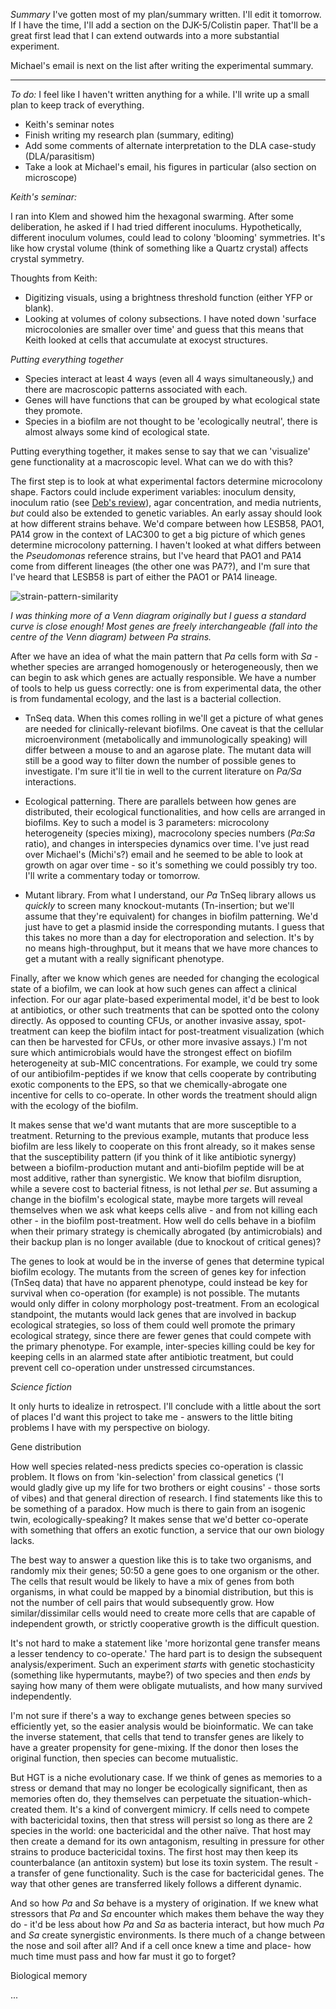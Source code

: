 *Summary*
I've gotten most of my plan/summary written. I'll edit it tomorrow. If I have the time, I'll add a section on the DJK-5/Colistin paper. That'll be a great first lead that I can extend outwards into a more substantial experiment.

Michael's email is next on the list after writing the experimental summary.

---

*To do:*
I feel like I haven't written anything for a while. I'll write up a small plan to keep track of everything.
- Keith's seminar notes
- Finish writing my research plan (summary, editing)
- Add some comments of alternate interpretation to the DLA case-study (DLA/parasitism)
- Take a look at Michael's email, his figures in particular (also section on microscope)

*Keith's seminar:*

I ran into Klem and showed him the hexagonal swarming. After some deliberation, he asked if I had tried different inoculums. Hypothetically, different inoculum volumes, could lead to colony 'blooming' symmetries. It's like how crystal volume (think of something like a Quartz crystal) affects crystal symmetry.

Thoughts from Keith:
- Digitizing visuals, using a brightness threshold function (either YFP or blank).
- Looking at volumes of colony subsections. I have noted down 'surface microcolonies are smaller over time' and guess that this means that Keith looked at cells that accumulate at exocyst structures.

*Putting everything together*

- Species interact at least 4 ways (even all 4 ways simultaneously,) and there are macroscopic patterns associated with each.
- Genes will have functions that can be grouped by what ecological state they promote.
- Species in a biofilm are not thought to be 'ecologically neutral', there is almost always some kind of ecological state.

Putting everything together, it makes sense to say that we can 'visualize' gene functionality at a macroscopic level. What can we do with this?

The first step is to look at what experimental factors determine microcolony shape. Factors could include experiment variables: inoculum density, inoculum ratio (see [Deb's review](https://pubmed.ncbi.nlm.nih.gov/33576132/)), agar concentration, and media nutrients, *but* could also be extended to genetic variables. An early assay should look at how different strains behave. We'd compare between how LESB58, PAO1, PA14 grow in the context of LAC300 to get a big picture of which genes determine microcolony patterning. I haven't looked at what differs between the *Pseudomonas* reference strains, but I've heard that PAO1 and PA14 come from different lineages (the other one was PA7?), and I'm sure that I've heard that LESB58 is part of either the PAO1 or PA14 lineage.

![strain-pattern-similarity](https://github.com/marklemzin/marks-masters/raw/main/home-made-diagrams/26.3%20shared-pool-arrangement.png)

*I was thinking more of a Venn diagram originally but I guess a standard curve is close enough! Most genes are freely interchangeable (fall into the centre of the Venn diagram) between Pa strains.*

After we have an idea of what the main pattern that *Pa* cells form with *Sa* - whether species are arranged homogenously or heterogeneously, then we can begin to ask which genes are actually responsible. We have a number of tools to help us guess correctly: one is from experimental data, the other is from fundamental ecology, and the last is a bacterial collection.

- TnSeq data. When this comes rolling in we'll get a picture of what genes are needed for clinically-relevant biofilms. One caveat is that the cellular microenvironment (metabolically and immunologically speaking) will differ between a mouse to and an agarose plate. The mutant data will still be a good way to filter down the number of possible genes to investigate. I'm sure it'll tie in well to the current literature on *Pa/Sa* interactions.

- Ecological patterning. There are parallels between how genes are distributed, their ecological functionalities, and how cells are arranged in biofilms. Key to such a model is 3 parameters: microcolony heterogeneity (species mixing), macrocolony species numbers (*Pa:Sa* ratio), and changes in interspecies dynamics over time. I've just read over Michael's (Michi's?) email and he seemed to be able to look at growth on agar over time - so it's something we could possibly try too. I'll write a commentary today or tomorrow.

- Mutant library. From what I understand, our *Pa* TnSeq library allows us *quickly* to screen many knockout-mutants (Tn-insertion; but we'll assume that they're equivalent) for changes in biofilm patterning. We'd just have to get a plasmid inside the corresponding mutants. I guess that this takes no more than a day for electroporation and selection. It's by no means high-throughput, but it means that we have more chances to get a mutant with a really significant phenotype.

Finally, after we know which genes are needed for changing the ecological state of a biofilm, we can look at how such genes can affect a clinical infection. For our agar plate-based experimental model, it'd be best to look at antibiotics, or other such treatments that can be spotted onto the colony directly. As opposed to counting CFUs, or another invasive assay, spot-treatment can keep the biofilm intact for post-treatment visualization (which can then be harvested for CFUs, or other more invasive assays.) I'm not sure which antimicrobials would have the strongest effect on biofilm heterogeneity at sub-MIC concentrations. For example, we could try some of our antibiofilm-peptides if we know that cells cooperate by contributing exotic components to the EPS, so that we chemically-abrogate one incentive for cells to co-operate. In other words the treatment should align with the ecology of the biofilm.

It makes sense that we'd want mutants that are more susceptible to a treatment. Returning to the previous example, mutants that produce less biofilm are less likely to cooperate on this front already, so it makes sense that the susceptibility pattern (if you think of it like antibiotic synergy) between a biofilm-production mutant and anti-biofilm peptide will be at most additive, rather than synergistic. We know that biofilm disruption, while a severe cost to bacterial fitness, is not lethal *per se*. But assuming a change in the biofilm's ecological state, maybe more targets will reveal themselves when we ask what keeps cells alive - and from not killing each other - in the biofilm post-treatment. How well do cells behave in a biofilm when their primary strategy is chemically abrogated (by antimicrobials) and their backup plan is no longer available (due to knockout of critical genes)?

The genes to look at would be in the inverse of genes that determine typical biofilm ecology. The mutants from the screen of genes key for infection (TnSeq data) that have no apparent phenotype, could instead be key for survival when co-operation (for example) is not possible. The mutants would only differ in colony morphology post-treatment. From an ecological standpoint, the mutants would lack genes that are involved in backup ecological strategies, so loss of them could well promote the primary ecological strategy, since there are fewer genes that could compete with the primary phenotype. For example, inter-species killing could be key for keeping cells in an alarmed state after antibiotic treatment, but could prevent cell co-operation under unstressed circumstances.

*Science fiction*

It only hurts to idealize in retrospect. I'll conclude with a little about the sort of places I'd want this project to take me - answers to the little biting problems I have with my perspective on biology.

Gene distribution

How well species related-ness predicts species co-operation is classic problem. It flows on from 'kin-selection' from classical genetics ('I would gladly give up my life for two brothers or eight cousins' - those sorts of vibes) and that general direction of research. I find statements like this to be something of a paradox. How much is there to gain from an isogenic twin, ecologically-speaking? It makes sense that we'd better co-operate with something that offers an exotic function, a service that our own biology lacks.

The best way to answer a question like this is to take two organisms, and randomly mix their genes; 50:50 a gene goes to one organism or the other. The cells that result would be likely to have a mix of genes from both organisms, in what could be mapped by a binomial distribution, but this is not the number of cell pairs that would subsequently grow. How similar/dissimilar cells would need to create more cells that are capable of independent growth, or strictly cooperative growth is the difficult question.

It's not hard to make a statement like 'more horizontal gene transfer means a lesser tendency to co-operate.' The hard part is to design the subsequent analysis/experiment. Such an experiment *starts* with genetic stochasticity (something like hypermutants, maybe?) of two species and then *ends* by saying how many of them were obligate mutualists, and how many survived independently.

I'm not sure if there's a way to exchange genes between species so efficiently yet, so the easier analysis would be bioinformatic. We can take the inverse statement, that cells that tend to transfer genes are likely to have a greater propensity for gene-mixing. If the donor then loses the original function, then species can become mutualistic.

But HGT is a niche evolutionary case. If we think of genes as memories to a stress or demand that may no longer be ecologically significant, then as memories often do, they themselves can perpetuate the situation-which-created them. It's a kind of convergent mimicry. If cells need to compete with bactericidal toxins, then that stress will persist so long as there are 2 species in the world: one bactericidal and the other naïve. That host may then create a demand for its own antagonism, resulting in pressure for other strains to produce bactericidal toxins. The first host may then keep its counterbalance (an antitoxin system) but lose its toxin system. The result - a transfer of gene functionality. Such is the case for bactericidal genes. The way that other genes are transferred likely follows a different dynamic.

And so how *Pa* and *Sa* behave is a mystery of origination. If we knew what stressors that *Pa* and *Sa* encounter which makes them behave the way they do - it'd be less about how *Pa* and *Sa* as bacteria interact, but how much *Pa* and *Sa* create synergistic environments. Is there much of a change between the nose and soil after all? And if a cell once knew a time and place- how much time must pass and how far must it go to forget?

Biological memory

...